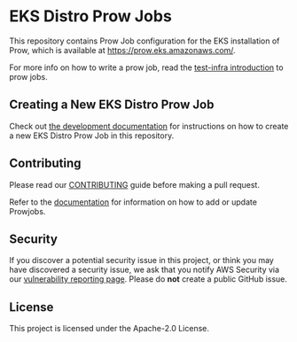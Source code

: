 # EKS Distro Prow Jobs

This repository contains Prow Job configuration for the EKS installation of
Prow, which is available at https://prow.eks.amazonaws.com/.

For more info on how to write a prow job, read the [test-infra
introduction](https://github.com/kubernetes/test-infra/blob/master/prow/jobs.md)
to prow jobs.

## Creating a New EKS Distro Prow Job
Check out [the development documentation](https://github.com/rcrozean/eks-distro-prow-jobs/blob/main/docs/prowjobs.md) for instructions on how to create a new EKS Distro Prow Job in this repository. 

## Contributing

Please read our [CONTRIBUTING](CONTRIBUTING.md) guide before making a pull
request.

Refer to the [documentation](docs/prowjobs.md) for information on how to add or update Prowjobs.

## Security

If you discover a potential security issue in this project, or think you may
have discovered a security issue, we ask that you notify AWS Security via our
[vulnerability reporting
page](http://aws.amazon.com/security/vulnerability-reporting/). Please do
**not** create a public GitHub issue.

## License

This project is licensed under the Apache-2.0 License.
